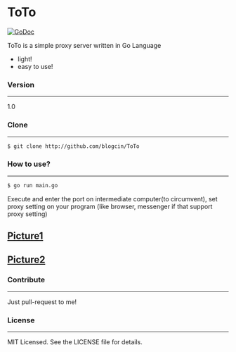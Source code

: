 # ToTo
[![GoDoc](https://godoc.org/github.com/blogcin/ToTo?status.svg)](https://godoc.org/github.com/blogcin/ToTo)

ToTo is a simple proxy server written in Go Language

  - light!
  - easy to use!

### Version
---
1.0 
### Clone
---
```sh
$ git clone http://github.com/blogcin/ToTo
```

### How to use?
---
```sh
$ go run main.go
```
Execute and enter the port on intermediate computer(to circumvent), set proxy setting on your program (like browser, messenger if that support proxy setting)

[Picture1](https://raw.githubusercontent.com/blogcin/ToTo/master/image/capture.png)
---
[Picture2](https://raw.githubusercontent.com/blogcin/ToTo/master/image/capture2.PNG)
---
### Contribute
---
Just pull-request to me!

### License
---
MIT Licensed. See the LICENSE file for details.
